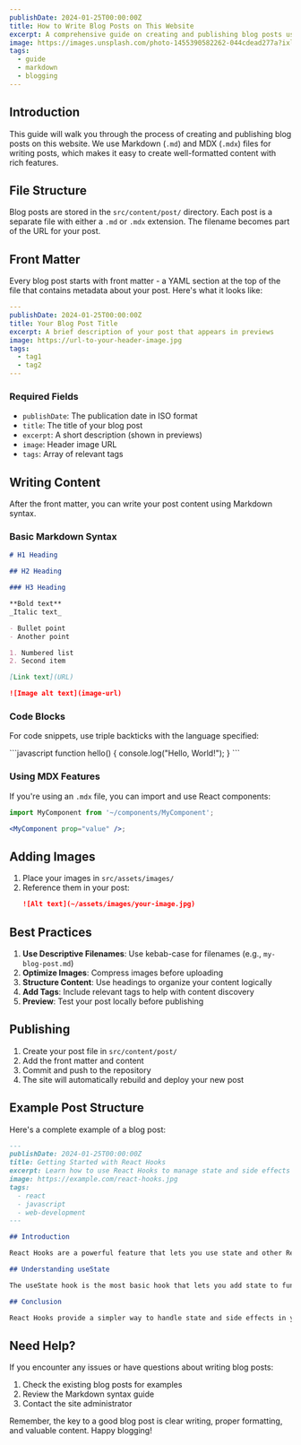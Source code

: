 ```yaml
---
publishDate: 2024-01-25T00:00:00Z
title: How to Write Blog Posts on This Website
excerpt: A comprehensive guide on creating and publishing blog posts using Markdown and MDX on this platform.
image: https://images.unsplash.com/photo-1455390582262-044cdead277a?ixlib=rb-4.0.3
tags:
  - guide
  - markdown
  - blogging
---
```


## Introduction

This guide will walk you through the process of creating and publishing blog posts on this website. We use Markdown (`.md`) and MDX (`.mdx`) files for writing posts, which makes it easy to create well-formatted content with rich features.

## File Structure

Blog posts are stored in the `src/content/post/` directory. Each post is a separate file with either a `.md` or `.mdx` extension. The filename becomes part of the URL for your post.

## Front Matter

Every blog post starts with front matter - a YAML section at the top of the file that contains metadata about your post. Here's what it looks like:

```yaml
---
publishDate: 2024-01-25T00:00:00Z
title: Your Blog Post Title
excerpt: A brief description of your post that appears in previews
image: https://url-to-your-header-image.jpg
tags:
  - tag1
  - tag2
---
```

### Required Fields

- `publishDate`: The publication date in ISO format
- `title`: The title of your blog post
- `excerpt`: A short description (shown in previews)
- `image`: Header image URL
- `tags`: Array of relevant tags

## Writing Content

After the front matter, you can write your post content using Markdown syntax.

### Basic Markdown Syntax

```markdown
# H1 Heading

## H2 Heading

### H3 Heading

**Bold text**
_Italic text_

- Bullet point
- Another point

1. Numbered list
2. Second item

[Link text](URL)

![Image alt text](image-url)
```

### Code Blocks

For code snippets, use triple backticks with the language specified:

\```javascript
function hello() {
console.log("Hello, World!");
}
\```

### Using MDX Features

If you're using an `.mdx` file, you can import and use React components:

```jsx
import MyComponent from '~/components/MyComponent';

<MyComponent prop="value" />;
```

## Adding Images

1. Place your images in `src/assets/images/`
2. Reference them in your post:
   ```markdown
   ![Alt text](~/assets/images/your-image.jpg)
   ```

## Best Practices

1. **Use Descriptive Filenames**: Use kebab-case for filenames (e.g., `my-blog-post.md`)
2. **Optimize Images**: Compress images before uploading
3. **Structure Content**: Use headings to organize your content logically
4. **Add Tags**: Include relevant tags to help with content discovery
5. **Preview**: Test your post locally before publishing

## Publishing

1. Create your post file in `src/content/post/`
2. Add the front matter and content
3. Commit and push to the repository
4. The site will automatically rebuild and deploy your new post

## Example Post Structure

Here's a complete example of a blog post:

```markdown
---
publishDate: 2024-01-25T00:00:00Z
title: Getting Started with React Hooks
excerpt: Learn how to use React Hooks to manage state and side effects in functional components.
image: https://example.com/react-hooks.jpg
tags:
  - react
  - javascript
  - web-development
---

## Introduction

React Hooks are a powerful feature that lets you use state and other React features in functional components...

## Understanding useState

The useState hook is the most basic hook that lets you add state to functional components...

## Conclusion

React Hooks provide a simpler way to handle state and side effects in your components...
```

## Need Help?

If you encounter any issues or have questions about writing blog posts:

1. Check the existing blog posts for examples
2. Review the Markdown syntax guide
3. Contact the site administrator

Remember, the key to a good blog post is clear writing, proper formatting, and valuable content. Happy blogging!
